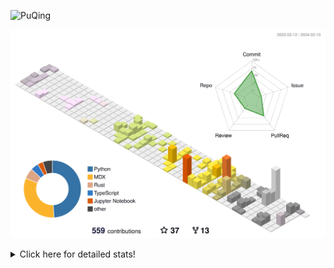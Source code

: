 ![PuQing](https://user-images.githubusercontent.com/27223114/171565019-9a56fae6-b08b-421f-99db-7e830da42371.png)

![](./profile-3d-contrib/profile-season-animate.svg)

<details>
<summary>Click here for detailed stats!</summary>

<!--START_SECTION:waka-->
![Lines of code](https://img.shields.io/badge/From%20Hello%20World%20I%27ve%20Written-1.2%20million%20lines%20of%20code-blue)

**🐱 My GitHub Data** 

> 📦 277.9 kB Used in GitHub's Storage 
 > 
> 🏆 166 Contributions in the Year 2024
 > 
> 🚫 Not Opted to Hire
 > 
> 📜 46 Public Repositories 
 > 
> 🔑 27 Private Repositories 
 > 
**I'm an Early 🐤** 

```text
🌞 Morning                472 commits         ██░░░░░░░░░░░░░░░░░░░░░░░   09.80 % 
🌆 Daytime                2303 commits        ████████████░░░░░░░░░░░░░   47.81 % 
🌃 Evening                1076 commits        ██████░░░░░░░░░░░░░░░░░░░   22.34 % 
🌙 Night                  966 commits         █████░░░░░░░░░░░░░░░░░░░░   20.05 % 
```


📊 **This Week I Spent My Time On** 

```text
💬 Programming Languages: 
Python                   9 hrs 55 mins       ███████████░░░░░░░░░░░░░░   44.61 % 
TypeScript               7 hrs 23 mins       ████████░░░░░░░░░░░░░░░░░   33.24 % 
JSON                     1 hr 47 mins        ██░░░░░░░░░░░░░░░░░░░░░░░   08.08 % 
Bash                     1 hr 3 mins         █░░░░░░░░░░░░░░░░░░░░░░░░   04.78 % 
Rust                     32 mins             █░░░░░░░░░░░░░░░░░░░░░░░░   02.45 % 

🔥 Editors: 
VS Code                  21 hrs 59 mins      █████████████████████████   98.88 % 
Obsidian                 14 mins             ░░░░░░░░░░░░░░░░░░░░░░░░░   01.12 % 

💻 Operating System: 
Linux                    11 hrs 22 mins      █████████████░░░░░░░░░░░░   51.13 % 
WSL                      10 hrs 23 mins      ████████████░░░░░░░░░░░░░   46.73 % 
Windows                  28 mins             █░░░░░░░░░░░░░░░░░░░░░░░░   02.14 % 
```


<!--END_SECTION:waka-->
</details>
